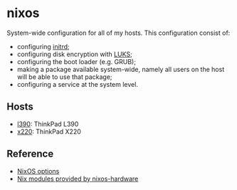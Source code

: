 # nixos

System-wide configuration for all of my hosts. This configuration consist of:

- configuring [initrd](https://en.wikipedia.org/wiki/Initial_ramdisk);
- configuring disk encryption with [LUKS](https://en.wikipedia.org/wiki/Linux_Unified_Key_Setup);
- configuring the boot loader (e.g. GRUB);
- making a package available system-wide, namely all users on the host will be able to use that package;
- configuring a service at the system level.

## Hosts

- [l390](./hosts/l390/configuration.nix): ThinkPad L390
- [x220](./hosts/x220/configuration.nix): ThinkPad X220

## Reference

- [NixOS options](https://search.nixos.org/options)
- [Nix modules provided by nixos-hardware](https://github.com/NixOS/nixos-hardware/blob/master/flake.nix)
